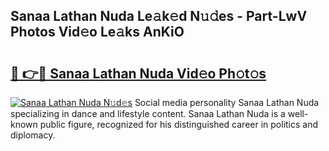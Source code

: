 ## Sanaa Lathan Nuda Le𝚊k𝚎d N𝚞𝚍es - Part-LwV Photos Vid𝚎o Le𝚊ks AnKiO

# <h2><a href="http://fbd7b16.evod.top/?m=Sanaa+Lathan+Nuda">🔗 👉🔴 Sanaa Lathan Nuda Vid𝚎o Ph𝚘t𝚘s</a></h2>

[![Sanaa Lathan Nuda N𝚞d𝚎s](https://i.imgur.com/8V9OHl7.gif)](http://fbd7b16.evod.top/?m=Sanaa+Lathan+Nuda)
Social media personality Sanaa Lathan Nuda specializing in dance and lifestyle content. Sanaa Lathan Nuda is a well-known public figure, recognized for his distinguished career in politics and diplomacy. 
